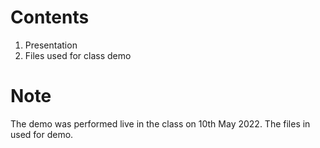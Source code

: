 # Contents
1. Presentation
2. Files used for class demo

# Note
The demo was performed live in the class on 10th May 2022. The files in used for demo.
